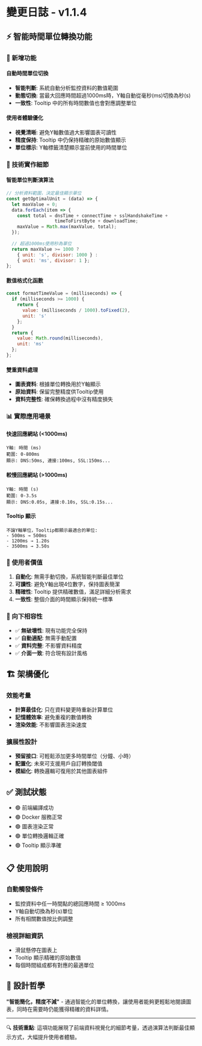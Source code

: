 # 變更日誌 - v1.1.4

## ⚡ 智能時間單位轉換功能

### 🚀 新增功能

#### 自動時間單位切換
- **智能判斷**: 系統自動分析監控資料的數值範圍
- **動態切換**: 當最大回應時間超過1000ms時，Y軸自動從毫秒(ms)切換為秒(s)
- **一致性**: Tooltip 中的所有時間數值也會對應調整單位

#### 使用者體驗優化
- **視覺清晰**: 避免Y軸數值過大影響圖表可讀性  
- **精度保持**: Tooltip 中仍保持精確的原始數值顯示
- **單位標示**: Y軸標籤清楚顯示當前使用的時間單位

### 🔧 技術實作細節

#### 智能單位判斷演算法
```javascript
// 分析資料範圍，決定最佳顯示單位
const getOptimalUnit = (data) => {
  let maxValue = 0;
  data.forEach(item => {
    const total = dnsTime + connectTime + sslHandshakeTime + 
                  timeToFirstByte + downloadTime;
    maxValue = Math.max(maxValue, total);
  });
  
  // 超過1000ms使用秒為單位
  return maxValue >= 1000 ? 
    { unit: 's', divisor: 1000 } : 
    { unit: 'ms', divisor: 1 };
};
```

#### 數值格式化函數
```javascript
const formatTimeValue = (milliseconds) => {
  if (milliseconds >= 1000) {
    return {
      value: (milliseconds / 1000).toFixed(2),
      unit: 's'
    };
  }
  return {
    value: Math.round(milliseconds),
    unit: 'ms'
  };
};
```

#### 雙重資料處理
- **圖表資料**: 根據單位轉換用於Y軸顯示
- **原始資料**: 保留完整精度供Tooltip使用
- **資料完整性**: 確保轉換過程中沒有精度損失

### 📊 實際應用場景

#### **快速回應網站 (<1000ms)**
```
Y軸: 時間 (ms)
範圍: 0-800ms
顯示: DNS:50ms, 連接:100ms, SSL:150ms...
```

#### **較慢回應網站 (>1000ms)**  
```
Y軸: 時間 (s)
範圍: 0-3.5s
顯示: DNS:0.05s, 連接:0.10s, SSL:0.15s...
```

#### **Tooltip 顯示**
```
不論Y軸單位，Tooltip都顯示最適合的單位:
- 500ms → 500ms
- 1200ms → 1.20s
- 3500ms → 3.50s
```

### 🎯 使用者價值

1. **自動化**: 無需手動切換，系統智能判斷最佳單位
2. **可讀性**: 避免Y軸出現4位數字，保持圖表簡潔
3. **精確性**: Tooltip 提供精確數值，滿足詳細分析需求
4. **一致性**: 整個介面的時間顯示保持統一標準

### 🔄 向下相容性

- ✅ **無破壞性**: 現有功能完全保持
- ✅ **自動適配**: 無需手動配置
- ✅ **資料完整**: 不影響資料精度
- ✅ **介面一致**: 符合現有設計風格

## 🏗️ 架構優化

### 效能考量
- **計算最佳化**: 只在資料變更時重新計算單位
- **記憶體效率**: 避免重複的數值轉換
- **渲染效能**: 不影響圖表渲染速度

### 擴展性設計
- **預留接口**: 可輕鬆添加更多時間單位（分鐘、小時）
- **配置化**: 未來可支援用戶自訂轉換閾值
- **模組化**: 轉換邏輯可復用於其他圖表組件

## ✅ 測試狀態

- 🟢 前端編譯成功
- 🟢 Docker 服務正常
- 🟢 圖表渲染正常
- 🟢 單位轉換邏輯正確
- 🟢 Tooltip 顯示準確

## 📋 使用說明

### 自動觸發條件
- 監控資料中任一時間點的總回應時間 ≥ 1000ms
- Y軸自動切換為秒(s)單位
- 所有相關數值按比例調整

### 檢視詳細資訊
- 滑鼠懸停在圖表上
- Tooltip 顯示精確的原始數值
- 每個時間組成都有對應的最適單位

## 🎨 設計哲學

**"智能簡化，精度不減"** - 通過智能化的單位轉換，讓使用者能夠更輕鬆地閱讀圖表，同時在需要時仍能獲得精確的資料詳情。

---

🔍 **技術重點**: 這項功能展現了前端資料視覺化的細節考量，透過演算法判斷最佳顯示方式，大幅提升使用者體驗。